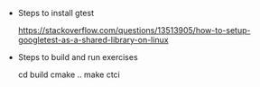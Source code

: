 * Steps to install gtest

    https://stackoverflow.com/questions/13513905/how-to-setup-googletest-as-a-shared-library-on-linux

* Steps to build and run exercises

    cd build
    cmake ..
    make
    ctci